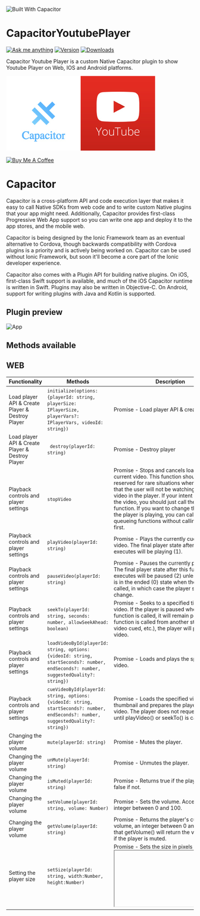 ![Built With Capacitor](https://img.shields.io/badge/-Built%20With%20Capacitor-16161d.svg?logo=data%3Aimage%2Fsvg%2Bxml%3Bbase64%2CPD94bWwgdmVyc2lvbj0iMS4wIiBlbmNvZGluZz0idXRmLTgiPz4KPCEtLSBHZW5lcmF0b3I6IEFkb2JlIElsbHVzdHJhdG9yIDE5LjIuMSwgU1ZHIEV4cG9ydCBQbHVnLUluIC4gU1ZHIFZlcnNpb246IDYuMDAgQnVpbGQgMCkgIC0tPgo8c3ZnIHZlcnNpb249IjEuMSIgaWQ9IkxheWVyXzEiIHhtbG5zPSJodHRwOi8vd3d3LnczLm9yZy8yMDAwL3N2ZyIgeG1sbnM6eGxpbms9Imh0dHA6Ly93d3cudzMub3JnLzE5OTkveGxpbmsiIHg9IjBweCIgeT0iMHB4IgoJIHZpZXdCb3g9IjAgMCA1MTIgNTEyIiBzdHlsZT0iZW5hYmxlLWJhY2tncm91bmQ6bmV3IDAgMCA1MTIgNTEyOyIgeG1sOnNwYWNlPSJwcmVzZXJ2ZSI%2BCjxzdHlsZSB0eXBlPSJ0ZXh0L2NzcyI%2BCgkuc3Qwe2ZpbGw6I0ZGRkZGRjt9Cjwvc3R5bGU%2BCjxwYXRoIGNsYXNzPSJzdDAiIGQ9Ik00MjQuNywzNzMuOWMwLDM3LjYtNTUuMSw2OC42LTkyLjcsNjguNkgxODAuNGMtMzcuOSwwLTkyLjctMzAuNy05Mi43LTY4LjZ2LTMuNmgzMzYuOVYzNzMuOXoiLz4KPHBhdGggY2xhc3M9InN0MCIgZD0iTTQyNC43LDI5Mi4xSDE4MC40Yy0zNy42LDAtOTIuNy0zMS05Mi43LTY4LjZ2LTMuNkgzMzJjMzcuNiwwLDkyLjcsMzEsOTIuNyw2OC42VjI5Mi4xeiIvPgo8cGF0aCBjbGFzcz0ic3QwIiBkPSJNNDI0LjcsMTQxLjdIODcuN3YtMy42YzAtMzcuNiw1NC44LTY4LjYsOTIuNy02OC42SDMzMmMzNy45LDAsOTIuNywzMC43LDkyLjcsNjguNlYxNDEuN3oiLz4KPC9zdmc%2BCg%3D%3D&colorA=16161d&style=flat-square)

# CapacitorYoutubePlayer

[![Ask me anything](https://img.shields.io/badge/ask%20me-anything-1abc9c.svg)](https://github.com/abritopach) [![Version](https://img.shields.io/npm/v/capacitor-youtube-player.svg)](https://www.npmjs.com/package/capacitor-youtube-player) [![Downloads](https://img.shields.io/npm/dt/capacitor-youtube-player.svg)](https://www.npmjs.com/package/capacitor-youtube-player)

Capacitor Youtube Player is a custom Native Capacitor plugin to show Youtube Player on Web, IOS and  Android platforms.

![Technologies](readme_resources/technologies.jpg "Technologies")

<a href="https://www.buymeacoffee.com/h6WVj4HcD" target="_blank"><img src="https://www.buymeacoffee.com/assets/img/custom_images/yellow_img.png" alt="Buy Me A Coffee"></a>

# Capacitor

Capacitor is a cross-platform API and code execution layer that makes it easy to call Native SDKs from web code and to write custom Native plugins that your app might need. Additionally, Capacitor provides first-class Progressive Web App support so you can write one app and deploy it to the app stores, and the mobile web.

Capacitor is being designed by the Ionic Framework team as an eventual alternative to Cordova, though backwards compatibility with Cordova plugins is a priority and is actively being worked on. Capacitor can be used without Ionic Framework, but soon it'll become a core part of the Ionic developer experience.

Capacitor also comes with a Plugin API for building native plugins. On iOS, first-class Swift support is available, and much of the iOS Capacitor runtime is written in Swift. Plugins may also be written in Objective-C. On Android, support for writing plugins with Java and Kotlin is supported.

## Plugin preview

![App](readme_resources/app.gif "App")

## Methods available

## WEB

Functionality | Methods | Description | Expects | Returns
----------------|----------------|-------------|--------|--------
Load player API & Create Player & Destroy Player | `initialize(options: {playerId: string, playerSize: IPlayerSize, playerVars?: IPlayerVars, videoId: string})` | Promise - Load player API & create player.  | JSON Object  | data
Load player API & Create Player & Destroy Player | ` destroy(playerId: string)` | Promise - Destroy player  | string | data
Playback controls and player settings | `stopVideo` | Promise - Stops and cancels loading of the current video. This function should be reserved for rare situations when you know that the user will not be watching additional video in the player. If your intent is to pause the video, you should just call the pauseVideo function. If you want to change the video that the player is playing, you can call one of the queueing functions without calling stopVideo first. | string | data
Playback controls and player settings | `playVideo(playerId: string)` | Promise - Plays the currently cued/loaded video. The final player state after this function executes will be playing (1). | string | data
Playback controls and player settings | `pauseVideo(playerId: string)` | Promise - Pauses the currently playing video. The final player state after this function executes will be paused (2) unless the player is in the ended (0) state when the function is called, in which case the player state will not change. | string | data
Playback controls and player settings | `seekTo(playerId: string, seconds: number, allowSeekAhead: boolean)` | Promise - Seeks to a specified time in the video. If the player is paused when the function is called, it will remain paused. If the function is called from another state (playing, video cued, etc.), the player will play the video.  | string, number, boolean | data
Playback controls and player settings | `loadVideoById(playerId: string, options: {videoId: string, startSeconds?: number, endSeconds?: number, suggestedQuality?: string})` | Promise - Loads and plays the specified video.  | string, JSON Object | data
Playback controls and player settings | `cueVideoById(playerId: string, options: {videoId: string, startSeconds?: number, endSeconds?: number, suggestedQuality?: string})` | Promise - Loads the specified video's thumbnail and prepares the player to play the video. The player does not request the FLV until playVideo() or seekTo() is called. | string, JSON Object | data
Changing the player volume | `mute(playerId: string)` | Promise - Mutes the player. | string | data
Changing the player volume | `unMute(playerId: string)` | Promise - Unmutes the player. | string | data
Changing the player volume | `isMuted(playerId: string)` | Promise - Returns true if the player is muted, false if not. | string | data
Changing the player volume | `setVolume(playerId: string, volume: Number)` | Promise - Sets the volume. Accepts an integer between 0 and 100. | string, number | data
Changing the player volume | `getVolume(playerId: string)` | Promise - Returns the player's current volume, an integer between 0 and 100. Note that getVolume() will return the volume even if the player is muted. | string | data
Setting the player size | `setSize(playerId: string, width:Number, height:Number)` | Promise - Sets the size in pixels of the <iframe> that contains the player. | string, number, number | data
Playback status | `getVideoLoadedFraction(playerId: string)` | Promise - Returns a number between 0 and 1 that specifies the percentage of the video that the player shows as buffered. This method returns a more reliable number than the now-deprecated getVideoBytesLoaded and getVideoBytesTotal methods.  | string | data
Playback status | `getPlayerState(playerId: string)` | Promise - Returns the state of the player. Possible values are: -1 unstarted / 0 ended / 1 playing / 2 paused / 3 buffering / 5 video cued | string | data
Playback status | `getCurrentTime(playerId: string)` | Promise - Returns the elapsed time in seconds since the video started playing. | string | data

## ANDROID

Functionality | Methods | Description | Expects | Returns
----------------|----------------|-------------|--------|--------
Load player API & Create Player | `initialize(options: {width: number, height: number, videoId: string}): Promise<{playerReady: boolean}>;` | Promise - Load player API & create player.  | JSON Object  | data


## IOS

Functionality | Methods | Description | Expects | Returns
----------------|----------------|-------------|--------|--------
Load player API & Create Player | `initialize(options: {width: number, height: number, videoId: string}): Promise<{playerReady: boolean}>;` | Promise - Load player API & create player.  | JSON Object  | data


## Install Plugin

``` bash
    npm install --save capacitor-youtube-player@latest
```

## Using this plugin

IMPORTANT NOTE iOS:

Currently there is a small error when you testing the plugin in iOS. The following line of code needs to be modified in xcode:

YouTubePlayer.swift:339:102: 'UIWebViewNavigationType' has been renamed to 'UIWebView.NavigationType'


### Ionic / Angular project

1) Install the plugin.

```bash
npm install --save capacitor-youtube-player@latest
```

2) Import plugin in your page.

```bash
import { Component, OnInit, AfterViewInit } from '@angular/core';

import { YoutubePlayerWeb } from 'capacitor-youtube-player'; // Web version

import { Plugins, Capacitor } from '@capacitor/core'; // Native version

@Component({
  selector: 'app-home',
  templateUrl: 'home.page.html',
  styleUrls: ['home.page.scss'],
})
export class HomePage implements OnInit, AfterViewInit {

  currentYear = new Date().getFullYear();

  constructor() {
  }

  ngOnInit() {
  }

  ngAfterViewInit() {
    if (Capacitor.platform === 'web') {
      this.initializeYoutubePlayerPluginWeb();
    } else { // Native
      this.initializeYoutubePlayerPluginNative();
    }
  }

  async initializeYoutubePlayerPluginWeb() {
    const options = {playerId: 'youtube-player', playerSize: {width: 640, height: 360}, videoId: 'tDW2C6rcH6M'};
    const result = await YoutubePlayerWeb.initialize(options);
    console.log('playerReady', result);
  }

  async destroyYoutubePlayerPluginWeb() {
    const result = await YoutubePlayerWeb.destroy('youtube-player');
    console.log('destroyYoutubePlayer', result);
  }

  async initializeYoutubePlayerPluginNative() {

    const { YoutubePlayer } = Plugins;

    const options = {width: 640, height: 360, videoId: 'tDW2C6rcH6M'};
    const playerReady = await YoutubePlayer.initialize(options);
  }

}
```

3) Build your app.

You must build your Ionic / Angular project at least once before adding any native platforms.

```bash
    ionic build // Ionic
    ng build // Angular
```

4) Add Platforms.

```bash
    npx cap add ios
    npx cap add android
```

5) Open IDE to build, run, and deploy.

```bash
    npx cap open ios
    npx cap open android
```

### Example Ionic project

- Plugin in Ionic project: https://github.com/abritopach/ionic-test-capacitor-youtube-player

#### WEB

![Plugin](readme_resources/plugin_ionic_web.gif "Plugin")

#### iOS

![Plugin](readme_resources/plugin_ionic_ios.gif "Plugin")

#### Android

![Plugin](readme_resources/plugin_ionic_android.gif "Plugin")

### Angular project

- Plugin in Angular project: https://github.com/abritopach/angular-ionic-ngxs-movies
